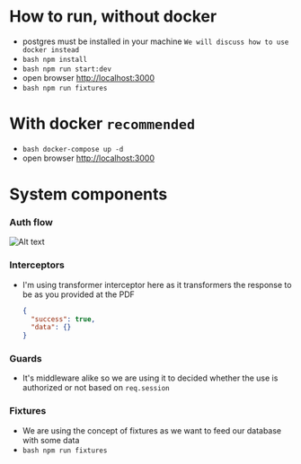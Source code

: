 # How to run, without docker

- postgres must be installed in your machine `We will discuss how to use docker instead`
- `bash npm install `
- `bash npm run start:dev`
- open browser <a href="http://localhost:3000">http://localhost:3000</a>
- `bash npm run fixtures`

# With docker `recommended`

- `bash docker-compose up -d `
- open browser <a href="http://localhost:3000">http://localhost:3000</a>

# System components

### Auth flow

![Alt text](https://i.ibb.co/JQtg8bc/image.png)

### Interceptors

- I'm using transformer interceptor here as it transformers the response to be as you provided at the PDF

  ```json
  {
    "success": true,
    "data": {}
  }
  ```

### Guards

- It's middleware alike so we are using it to decided whether the use is authorized or not based on `req.session`

### Fixtures

- We are using the concept of fixtures as we want to feed our database with some data
- `bash npm run fixtures`
